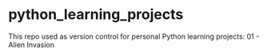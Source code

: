 # python_learning_projects

This repo used as version control for personal Python learning projects:
01 - Alien Invasion
